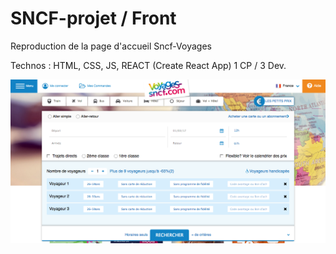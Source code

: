 # SNCF-projet / Front

Reproduction de la page d'accueil Sncf-Voyages

Technos : HTML, CSS, JS, REACT (Create React App)
1 CP / 3 Dev.

![alt tag](Projet_Sncf_Front.png)


